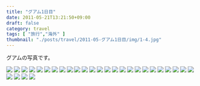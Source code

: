 ```yaml
---
title: "グアム1日目"
date: 2011-05-21T13:21:50+09:00
draft: false
category: travel
tags: [ "旅行","海外" ]
thumbnail: "./posts/travel/2011-05-グアム1日目/img/1-4.jpg"
---
```

グアムの写真です。  
<!--more-->
![](./img/1-1.jpg)
![](./img/1-2.jpg)
![](./img/1-3.jpg)
![](./img/1-4.jpg)
![](./img/1-5.jpg)
![](./img/1-6.jpg)
![](./img/1-7.jpg)
![](./img/1-8.jpg)
![](./img/1-9.jpg)
![](./img/1-10.jpg)
![](./img/1-11.jpg)
![](./img/1-12.jpg)
![](./img/1-13.jpg)
![](./img/1-14.jpg)
![](./img/1-15.jpg)
![](./img/1-16.jpg)
![](./img/1-17.jpg)
![](./img/1-18.jpg)
![](./img/1-19.jpg)
![](./img/1-20.jpg)
![](./img/1-21.jpg)
![](./img/1-22.jpg)
![](./img/1-23.jpg)
![](./img/1-24.jpg)
![](./img/1-25.jpg)
![](./img/1-26.jpg)
![](./img/1-27.jpg)
![](./img/1-28.jpg)
![](./img/1-29.jpg)